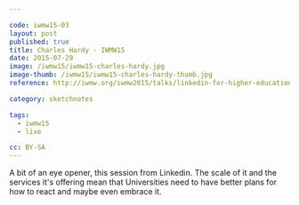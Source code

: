 ```yaml
---

code: iwmw15-03
layout: post
published: true
title: Charles Hardy - IWMW15
date: 2015-07-29
image: /iwmw15/iwmw15-charles-hardy.jpg
image-thumb: /iwmw15/iwmw15-charles-hardy-thumb.jpg
reference: http://iwmw.org/iwmw2015/talks/linkedin-for-higher-education/

category: sketchnotes

tags:
  - iwmw15
  - live

cc: BY-SA
---
```


A bit of an eye opener, this session from Linkedin. The scale of it and the services it's offering mean that Universities need to have better plans for how to react and maybe even embrace it.
